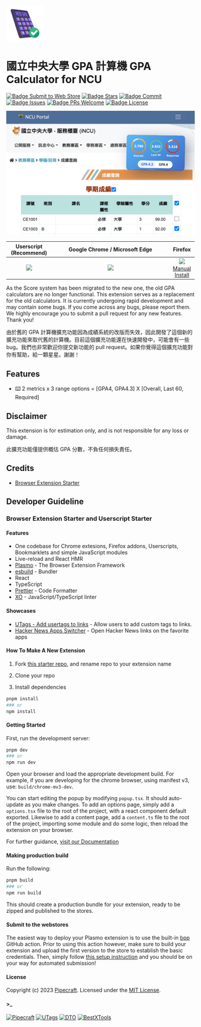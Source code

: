 <img alt="Parcel" src="./assets/enabled.png" width="100">

# 國立中央大學 GPA 計算機 GPA Calculator for NCU

[![Badge Submit to Web Store]][Submit to Web Store]
[![Badge Stars]][Stars]
[![Badge Commit]][Commit]
[![Badge Issues]][Issues]
[![Badge PRs Welcome]][PRs Welcome]
[![Badge License]][License]

<img alt="Parcel" src="./docs/screenshot.png" width="600">

<table>
  <thead>
    <tr>
      <th align="center" >Userscript (Recommend)</th>
      <th align="center" >Google Chrome / Microsoft Edge</th>
      <th align="center" >Firefox</th>
    </tr>
  </thead>
  <tbody>
    <tr>
      <td align="center">
        <a href="https://github.com/cliffxzx/gpa-calculator-for-ncu/raw/main/build/userscript-prod/gpa-calculator-for-ncu.user.js">
          <img src="https://user-images.githubusercontent.com/33416429/92813512-27f0bb80-f376-11ea-8562-ee2b3e416aec.png" width="150">
        </a>
      </td>
      <td align="center" width="300">
        <a href="https://chrome.google.com/webstore/detail/gpa-calculator-for-ncu/icfdhijcdkomkgibcbjbmenjkcfalljj">
          <img src="https://storage.googleapis.com/web-dev-uploads/image/WlD8wC6g8khYWPJUsQceQkhXSlv1/UV4C4ybeBTsZt43U4xis.png">
        </a>
      </td>
      <td align="center">
        <a href="https://addons.mozilla.org/en-US/firefox/addon/gpa-calculator-for-ncu">
          <img src="https://user-images.githubusercontent.com/585534/107280546-7b9b2a00-6a26-11eb-8f9f-f95932f4bfec.png">
        </a>
        <br />
        <a href="https://github.com/cliffxzx/gpa-calculator-for-ncu/raw/main/build/firefox-mv2-prod/web-ext-artifacts/gpa_calculator_for_ncu-0.1.1.3.xpi">Manual Install</a>
      </td>
      <!-- <td align="center" width="140">
        <a href="https://chrome.google.com/webstore/detail/icfdhijcdkomkgibcbjbmenjkcfalljj">
          <img src="https://user-images.githubusercontent.com/585534/107280673-a5ece780-6a26-11eb-9cc7-9fa9f9f81180.png">
        </a>
      </td> -->
    </tr>
  <tbody>
</table>

As the Score system has been migrated to the new one, the old GPA calculators are no longer functional. This extension serves as a replacement for the old calculators. It is currently undergoing rapid development and may contain some bugs. If you come across any bugs, please report them. We highly encourage you to submit a pull request for any new features. Thank you!

由於舊的 GPA 計算機擴充功能因為成績系統的改版而失效，因此開發了這個新的擴充功能來取代舊的計算機。目前這個擴充功能還在快速開發中，可能會有一些 bug。我們也非常歡迎你提交新功能的 pull request。如果你覺得這個擴充功能對你有幫助，給一顆星星。謝謝！

## Features

- ⌨️ 2 metrics x 3 range options = [GPA4, GPA4.3] X [Overall, Last 60, Required]

## Disclaimer

This extension is for estimation only, and is not responsible for any loss or damage.

此擴充功能僅提供概估 GPA 分數，不負任何損失責任。

## Credits

- [Browser Extension Starter](https://github.com/utags/browser-extension-starter)

## Developer Guideline

### Browser Extension Starter and Userscript Starter

#### Features

- One codebase for Chrome extesions, Firefox addons, Userscripts, Bookmarklets and simple JavaScript modules
- Live-reload and React HMR
- [Plasmo](https://www.plasmo.com/) - The Browser Extension Framework
- [esbuild](https://esbuild.github.io/) - Bundler
- React
- TypeScript
- [Prettier](https://github.com/prettier/prettier) - Code Formatter
- [XO](https://github.com/xojs/xo) - JavaScript/TypeScript linter

#### Showcases

- [UTags - Add usertags to links](https://github.com/utags/utags) - Allow users to add custom tags to links.
- [Hacker News Apps Switcher](https://github.com/dev-topics-only/hacker-news-apps-switcher) - Open Hacker News links on the favorite apps

#### How To Make A New Extension

1. Fork [this starter repo](https://github.com/utags/browser-extension-starter), and rename repo to your extension name

2. Clone your repo

3. Install dependencies

```bash
pnpm install
### or
npm install
```

#### Getting Started

First, run the development server:

```bash
pnpm dev
### or
npm run dev
```

Open your browser and load the appropriate development build. For example, if you are developing for the chrome browser, using manifest v3, use: `build/chrome-mv3-dev`.

You can start editing the popup by modifying `popup.tsx`. It should auto-update as you make changes. To add an options page, simply add a `options.tsx` file to the root of the project, with a react component default exported. Likewise to add a content page, add a `content.ts` file to the root of the project, importing some module and do some logic, then reload the extension on your browser.

For further guidance, [visit our Documentation](https://docs.plasmo.com/)

#### Making production build

Run the following:

```bash
pnpm build
### or
npm run build
```

This should create a production bundle for your extension, ready to be zipped and published to the stores.

#### Submit to the webstores

The easiest way to deploy your Plasmo extension is to use the built-in [bpp](https://bpp.browser.market) GitHub action. Prior to using this action however, make sure to build your extension and upload the first version to the store to establish the basic credentials. Then, simply follow [this setup instruction](https://docs.plasmo.com/framework/workflows/submit) and you should be on your way for automated submission!

#### License

Copyright (c) 2023 [Pipecraft](https://www.pipecraft.net). Licensed under the [MIT License](LICENSE).

#### >\_

[![Pipecraft](https://img.shields.io/badge/site-pipecraft-brightgreen)](https://www.pipecraft.net)
[![UTags](https://img.shields.io/badge/site-UTags-brightgreen)](https://utags.pipecraft.net)
[![DTO](https://img.shields.io/badge/site-DTO-brightgreen)](https://dto.pipecraft.net)
[![BestXTools](https://img.shields.io/badge/site-bestxtools-brightgreen)](https://www.bestxtools.com)

<!----------------------------------[ Links ]--------------------------------->

[Submit to Web Store]: https://github.com/cliffxzx/gpa-calculator-for-ncu/actions/workflows/submit.yml/badge.svg?branch=main
[PRs Welcome]: https://github.com/cliffxzx/gpa-calculator-for-ncu/compare
[Stars]: https://github.com/cliffxzx/gpa-calculator-for-ncu/stargazers
[Commit]: https://github.com/cliffxzx/gpa-calculator-for-ncu/commits/main
[Issues]: https://github.com/cliffxzx/gpa-calculator-for-ncu/issues
[License]: https://github.com/cliffxzx/gpa-calculator-for-ncu/blob/main/LICENSE

<!----------------------------------[ Badges ]--------------------------------->

[Badge Submit to Web Store]: https://github.com/cliffxzx/gpa-calculator-for-ncu/actions/workflows/submit.yml/badge.svg?branch=main
[Badge PRs Welcome]: https://img.shields.io/badge/PRs-welcome-brightgreen.svg
[Badge Stars]: https://img.shields.io/github/stars/cliffxzx/gpa-calculator-for-ncu
[Badge Commit]: https://img.shields.io/github/commit-activity/m/cliffxzx/gpa-calculator-for-ncu?label=Commits
[Badge Issues]: https://img.shields.io/github/issues/cliffxzx/gpa-calculator-for-ncu
[Badge License]: https://img.shields.io/github/license/cliffxzx/gpa-calculator-for-ncu
[Badge Chrome]: https://img.shields.io/chrome-web-store/rating/icfdhijcdkomkgibcbjbmenjkcfalljj?label=Chrome

[Badge Mozilla]: https://img.shields.io/amo/rating/[name-of-ext]?label=Firefox
[Badge Edge]: https://img.shields.io/badge/dynamic/json?label=Edge&color=brightgreen&query=%24.averageRating&suffix=%2F%35&url=https%3A%2F%2Fmicrosoftedge.microsoft.com%2Faddons%2Fgetproductdetailsbycrxid%2F[ext-id]
